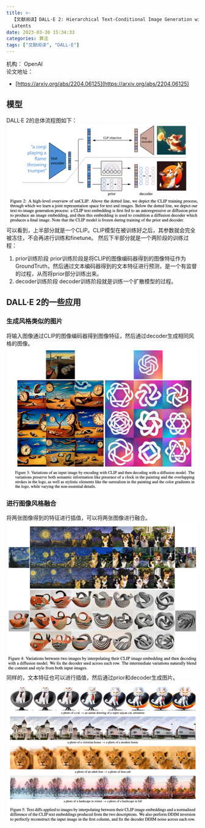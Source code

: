 ```yaml
---
title: >-
  【文献阅读】DALL·E 2: Hierarchical Text-Conditional Image Generation with CLIP
  Latents
date: 2023-03-30 15:34:33
categories: 算法
tags: ["文献阅读", "DALL·E"]
---
```


机构： OpenAI  
论文地址：

* [https://arxiv.org/abs/2204.06125](https://arxiv.org/abs/2204.06125)

<!-- more -->

## 模型

DALL·E 2的总体流程图如下：
![ ](【文献阅读】DALL·E-2-Hierarchical-Text-Conditional-Image-Generation-with-CLIP-Latents/1.png)
可以看到，上半部分就是一个CLIP。CLIP模型在被训练好之后，其参数就会完全被冻住，不会再进行训练和finetune。
然后下半部分就是一个两阶段的训练过程：

1. prior训练阶段
   prior训练阶段是将CLIP的图像编码器得到的图像特征作为GroundTruth，然后通过文本编码器得到的文本特征进行预测，是一个有监督的过程，从而将prior部分训练出来。
2. decoder训练阶段
   decoder训练阶段就是训练一个扩散模型的过程。

## DALL·E 2的一些应用

### 生成风格类似的图片

将输入图像通过CLIP的图像编码器得到图像特征，然后通过decoder生成相同风格的图像。
![ ](【文献阅读】DALL·E-2-Hierarchical-Text-Conditional-Image-Generation-with-CLIP-Latents/2.png)

### 进行图像风格融合

将两张图像得到的特征进行插值，可以将两张图像进行融合。
![ ](【文献阅读】DALL·E-2-Hierarchical-Text-Conditional-Image-Generation-with-CLIP-Latents/3.png)
同样的，文本特征也可以进行插值，然后通过prior和decoder生成图片。
![ ](【文献阅读】DALL·E-2-Hierarchical-Text-Conditional-Image-Generation-with-CLIP-Latents/4.png)
